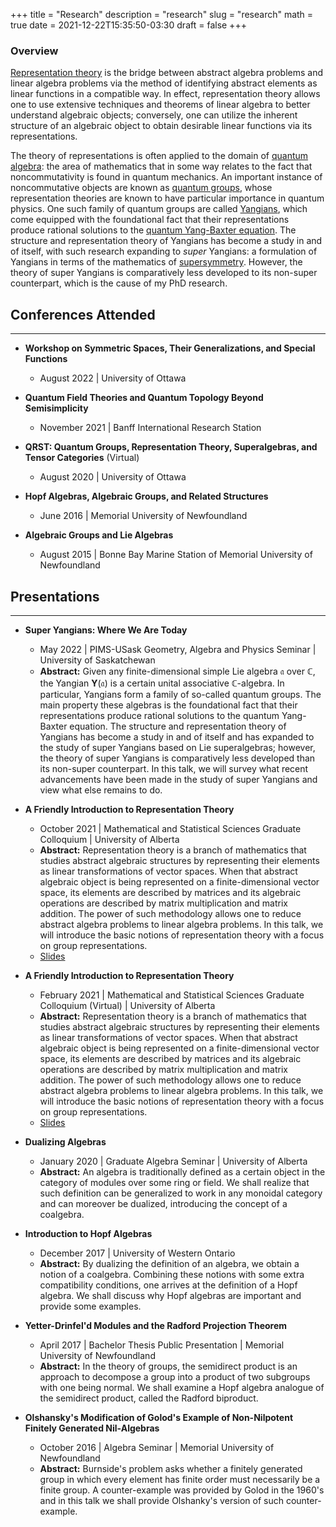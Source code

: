 +++
title = "Research"
description = "research"
slug = "research"
math = true
date = 2021-12-22T15:35:50-03:30
draft = false
+++

### Overview

[Representation theory](https://en.wikipedia.org/wiki/Representation_theory) is the bridge between abstract algebra problems and linear algebra problems via the method of identifying abstract elements as linear functions in a compatible way. In effect, representation theory allows one to use extensive techniques and theorems of linear algebra to better understand algebraic objects; conversely, one can utilize the inherent structure of an algebraic object to obtain desirable linear functions via its representations.

The theory of representations is often applied to the domain of [quantum algebra](https://en.wikipedia.org/wiki/Quantum_algebra): the area of mathematics that in some way relates to the fact that noncommutativity is found in quantum mechanics. An important instance of noncommutative objects are known as [quantum groups](https://en.wikipedia.org/wiki/Quantum_group), whose representation theories are known to have particular importance in quantum physics. One such family of quantum groups are called [Yangians](https://en.wikipedia.org/wiki/Yangian), which come equipped with the foundational fact that their representations produce rational solutions to the [quantum Yang-Baxter equation](https://en.wikipedia.org/wiki/Yang–Baxter_equation). The structure and representation theory of Yangians has become a study in and of itself, with such research expanding to *super* Yangians: a formulation of Yangians in terms of the mathematics of [supersymmetry](https://en.wikipedia.org/wiki/Supersymmetry). However, the theory of super Yangians is comparatively less developed to its non-super counterpart, which is the cause of my PhD research.

<!-- ### In Detail

Given any finite-dimensional complex simple Lie algebra $\mathfrak{g}$, the Yangian $Y_{\hbar}(\mathfrak{g})$ is a unital associative $\mathbb{C}$-algebra depending on some ancillary parameter $\hbar$, which when specializing $\hbar$ to a certain complex number, becomes the universal enveloping algebra $\mathfrak{U}(\mathfrak{g}[z])$ of the polynomial current algebra $\mathfrak{g}[z]$. In short, the Yangian $Y_{\hbar}(\mathfrak{g})$ is a (Hopf) algebra deformation, or more accurately a homogeneous quantization, of $\mathfrak{U}(\mathfrak{g}[z])$.

Yangians are examples of affine quantum groups, meaning that they are (noncommutative and noncocommutative) pseudo-quasitriangular Hopf algebras. They were first formally introduced by V. Drinfel'd who named such in honour of the physicist C. N. Yang. However, these algebraic structures arose earlier in terms of their representations in mathematical physics within the context of [integrable quantum field theory](https://en.wikipedia.org/wiki/Quantum_inverse_scattering_method).

$R_{12}(u_{1},u_{2})R_{13}(u_{1},u_{3})R_{23}(u_{2},u_{3})=R_{23}(u_{2},u_{3})R_{13}(u_{1},u_{3})R_{12}(u_{1},u_{2})$ -->

## Conferences Attended

---

+ **Workshop on Symmetric Spaces, Their Generalizations, and Special Functions**
  + August 2022 | University of Ottawa

+ **Quantum Field Theories and Quantum Topology Beyond Semisimplicity**
  + November 2021 | Banff International Research Station

+ **QRST: Quantum Groups, Representation Theory, Superalgebras, and Tensor Categories** (Virtual)
  + August 2020 | University of Ottawa

+ **Hopf Algebras, Algebraic Groups, and Related Structures**
  + June 2016 | Memorial University of Newfoundland

+ **Algebraic Groups and Lie Algebras**
  + August 2015 | Bonne Bay Marine Station of Memorial University of Newfoundland

## Presentations

---

+ **Super Yangians: Where We Are Today**
  + May 2022 | PIMS-USask Geometry, Algebra and Physics Seminar | University of Saskatchewan
  + **Abstract:** Given any finite-dimensional simple Lie algebra $\mathfrak{a}$ over $\mathbb{C}$, the Yangian $\mathbf{Y}(\mathfrak{a})$ is a certain unital associative $\mathbb{C}$-algebra. In particular, Yangians form a family of so-called quantum groups. The main property these algebras is the foundational fact that their representations produce rational solutions to the quantum Yang-Baxter equation. The structure and representation theory of Yangians has become a study in and of itself and has expanded to the study of super Yangians based on Lie superalgebras; however, the theory of super Yangians is comparatively less developed than its non-super counterpart. In this talk, we will survey what recent advancements have been made in the study of super Yangians and view what else remains to do.

+ **A Friendly Introduction to Representation Theory**
  + October 2021 | Mathematical and Statistical Sciences Graduate Colloquium | University of Alberta
  + **Abstract:** Representation theory is a branch of mathematics that studies abstract algebraic structures by representing their elements as linear transformations of vector spaces. When that abstract algebraic object is being represented on a finite-dimensional vector space, its elements are described by matrices and its algebraic operations are described by matrix multiplication and matrix addition. The power of such methodology allows one to reduce abstract algebra problems to linear algebra problems. In this talk, we will introduce the basic notions of representation theory with a focus on group representations.
  + [Slides](/rep_theory_slides.pdf)

+ **A Friendly Introduction to Representation Theory**
  + February 2021 | Mathematical and Statistical Sciences Graduate Colloquium (Virtual) | University of Alberta
  + **Abstract:** Representation theory is a branch of mathematics that studies abstract algebraic structures by representing their elements as linear transformations of vector spaces. When that abstract algebraic object is being represented on a finite-dimensional vector space, its elements are described by matrices and its algebraic operations are described by matrix multiplication and matrix addition. The power of such methodology allows one to reduce abstract algebra problems to linear algebra problems. In this talk, we will introduce the basic notions of representation theory with a focus on group representations.
  + [Slides](/rep_theory_slides.pdf)

+ **Dualizing Algebras**
  + January 2020 | Graduate Algebra Seminar | University of Alberta
  + **Abstract:** An algebra is traditionally defined as a certain object in the category of modules over some ring or field. We shall realize that such definition can be generalized to work in any monoidal category and can moreover be dualized, introducing the concept of a coalgebra.

+ **Introduction to Hopf Algebras**
  + December 2017 | University of Western Ontario
  + **Abstract:** By dualizing the definition of an algebra, we obtain a notion of a coalgebra. Combining these notions with some extra compatibility conditions, one arrives at the definition of a Hopf algebra. We shall discuss why Hopf algebras are important and provide some examples.

+ **Yetter-Drinfel'd Modules and the Radford Projection Theorem**
  + April 2017 | Bachelor Thesis Public Presentation | Memorial University of Newfoundland
  + **Abstract:** In the theory of groups, the semidirect product is an approach to decompose a group into a product of two subgroups with one being normal. We shall examine a Hopf algebra analogue of the semidirect product, called the Radford biproduct.

+ **Olshansky's Modification of Golod's Example of Non-Nilpotent Finitely Generated Nil-Algebras**
  + October 2016 | Algebra Seminar | Memorial University of Newfoundland
  + **Abstract:** Burnside's problem asks whether a finitely generated group in which every element has finite order must necessarily be a finite group. A counter-example was provided by Golod in the 1960's and in this talk we shall provide Olshanky's version of such counter-example.
